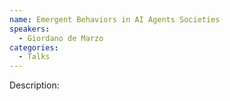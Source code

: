 ```yaml
---
name: Emergent Behaviors in AI Agents Societies 
speakers:
  - Giordano de Marzo
categories:
  - Talks
---
```


Description:
